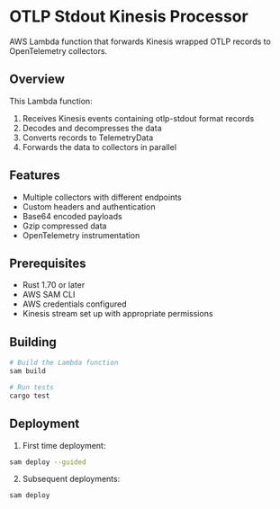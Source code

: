 # OTLP Stdout Kinesis Processor

AWS Lambda function that forwards Kinesis wrapped OTLP records to OpenTelemetry collectors.

## Overview

This Lambda function:
1. Receives Kinesis events containing otlp-stdout format records
2. Decodes and decompresses the data
3. Converts records to TelemetryData
4. Forwards the data to collectors in parallel

## Features

- Multiple collectors with different endpoints
- Custom headers and authentication
- Base64 encoded payloads
- Gzip compressed data
- OpenTelemetry instrumentation

## Prerequisites

- Rust 1.70 or later
- AWS SAM CLI
- AWS credentials configured
- Kinesis stream set up with appropriate permissions

## Building

```bash
# Build the Lambda function
sam build

# Run tests
cargo test
```

## Deployment

1. First time deployment:
```bash
sam deploy --guided
```

2. Subsequent deployments:
```bash
sam deploy
```

